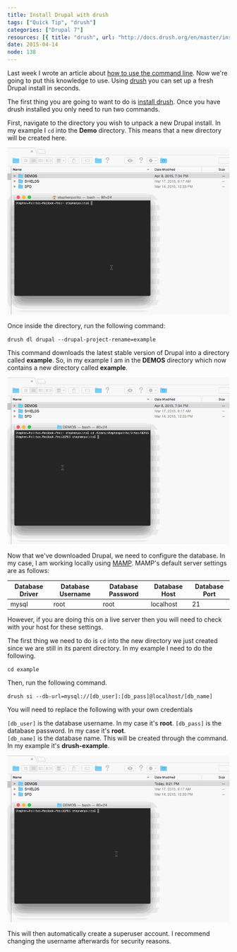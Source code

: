 ```yaml
---
title: Install Drupal with drush
tags: ["Quick Tip", "drush"]
categories: ["Drupal 7"]
resources: [{ title: "drush", url: "http://docs.drush.org/en/master/install/" }]
date: 2015-04-14
node: 138
---
```


Last week I wrote an article about [how to use the command line](/blog/how-easily-change-directories-terminal). Now we're going to put this knowledge to use. Using [drush](http://www.drush.org/) you can set up a fresh Drupal install in seconds.

The first thing you are going to want to do is [install drush](https://drupalize.me/videos/installing-drush-composer?p=1156). Once you have drush installed you only need to run two commands.

First, navigate to the directory you wish to unpack a new Drupal install. In my example I `cd` into the **Demo** directory. This means that a new directory will be created here.

![](/assets/images/posts/install-drupal-drush/spd-drush-cd.gif)

Once inside the directory, run the following command:

    drush dl drupal --drupal-project-rename=example

This command downloads the latest stable version of Drupal into a directory called **example**. So, in my example I am in the **DEMOS** directory which now contains a new directory called **example**.

![](/assets/images/posts/install-drupal-drush/spd-drush-drupal-dl.gif)

Now that we've downloaded Drupal, we need to configure the database. In my case, I am working locally using [MAMP](https://www.mamp.info/en/). MAMP's default server settings are as follows:

| Database Driver | Database Username | Database Password | Database Host | Database Port |
| --------------- | ----------------- | ----------------- | ------------- | ------------- |
| mysql           | root              | root              | localhost     | 21            |

However, if you are doing this on a live server then you will need to check with your host for these settings.

The first thing we need to do is `cd` into the new directory we just created since we are still in its parent directory. In my example I need to do the following.

    cd example

Then, run the following command.

    drush si --db-url=mysql://[db_user]:[db_pass]@localhost/[db_name]

You will need to replace the following with your own credentials​

`[db_user]` is the database username. In my case it's **root**.
`[db_pass]` is the database password. In my case it's **root**.  
`[db_name]` is the database name. This will be created through the command. In my example it's **drush-example**.

![](/assets/images/posts/install-drupal-drush/spd-drush-si.gif)

This will then automatically create a superuser account. I recommend changing the username afterwards for security reasons.
